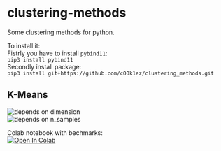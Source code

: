 # clustering-methods

Some clustering methods for python.  

To install it:  
Fistrly you have to install ```pybind11```:  
```pip3 install pybind11```  
Secondly install package:  
```pip3 install git+https://github.com/c00k1ez/clustering_methods.git```  

## K-Means
![depends on dimension](https://github.com/c00k1ez/clustering_methods/blob/master/imgs/dim_plot.png)  
![depends on n_samples](https://github.com/c00k1ez/clustering_methods/blob/master/imgs/n_samples_plot.png)

Colab notebook with bechmarks:  
[![Open In Colab](https://colab.research.google.com/assets/colab-badge.svg)](https://colab.research.google.com/drive/1cKqzcxALktictMGuwADflVwIw7sprDvR)
